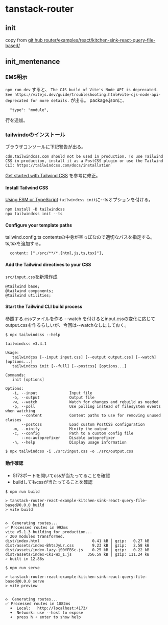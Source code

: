 # tanstack-router
## init
copy from [git hub router/examples/react/kitchen-sink-react-query-file-based/](https://github.com/TanStack/router/tree/main/examples/react/kitchen-sink-react-query-file-based)

## init_mentenance
### EMS明示
`npm run dev` すると、
`The CJS build of Vite's Node API is deprecated. See https://vitejs.dev/guide/troubleshooting.html#vite-cjs-node-api-deprecated for more details.`
が出る。
package.jsonに、
```
  "type": "module",
```
行を追加。
### tailwindoのインストール
ブラウザコンソールに下記警告が出る。
```
cdn.tailwindcss.com should not be used in production. To use Tailwind CSS in production, install it as a PostCSS plugin or use the Tailwind CLI: https://tailwindcss.com/docs/installation
```
[Get started with Tailwind CSS](https://tailwindcss.com/docs/installation) を参考に修正。
#### Install Tailwind CSS
[Using ESM or TypeScript](https://tailwindcss.com/docs/configuration#using-esm-or-type-script)
`tailwindcss init`に--tsオプションを付ける。
```
npm install -D tailwindcss
npx tailwindcss init --ts
```

#### Configure your template paths
tailwind.config.ts
contentsの中身が空っぽなので適切なパスを指定する。
ts,tsxを追加する。
```
  content: ["./src/**/*.{html,js,ts,tsx}"],
```

#### Add the Tailwind directives to your CSS
`src/input.css`を新規作成
```
@tailwind base;
@tailwind components;
@tailwind utilities;
```

#### Start the Tailwind CLI build process
参照する.cssファイルを作る
--watch を付けるとinput.cssの変化に応じてoutput.cssを作るらしいが、今回は--watchなしにしておく。
```
$ npx tailwindcss --help

tailwindcss v3.4.1

Usage:
   tailwindcss [--input input.css] [--output output.css] [--watch] [options...]
   tailwindcss init [--full] [--postcss] [options...]

Commands:
   init [options]

Options:
   -i, --input              Input file
   -o, --output             Output file
   -w, --watch              Watch for changes and rebuild as needed
   -p, --poll               Use polling instead of filesystem events when watching
       --content            Content paths to use for removing unused classes
       --postcss            Load custom PostCSS configuration
   -m, --minify             Minify the output
   -c, --config             Path to a custom config file
       --no-autoprefixer    Disable autoprefixer
   -h, --help               Display usage information

$ npx tailwindcss -i ./src/input.css -o ./src/output.css
```

#### 動作確認
- 5173ポートを開いてcssが当たってることを確認
- buildしてもcssが当たってることを確認
```
$ npm run build

> tanstack-router-react-example-kitchen-sink-react-query-file-based@0.0.0 build
> vite build


♻️  Generating routes...
✅ Processed routes in 992ms
vite v5.1.3 building for production...
✓ 200 modules transformed.
dist/index.html                       0.41 kB │ gzip:   0.27 kB
dist/assets/index-BhtsJyLr.css        9.23 kB │ gzip:   2.58 kB
dist/assets/index.lazy-jS0YFBSc.js    0.25 kB │ gzip:   0.22 kB
dist/assets/index-CkI-Wx_1.js       356.59 kB │ gzip: 111.24 kB
✓ built in 12.86s

$ npm run serve

> tanstack-router-react-example-kitchen-sink-react-query-file-based@0.0.0 serve
> vite preview


♻️  Generating routes...
✅ Processed routes in 1082ms
  ➜  Local:   http://localhost:4173/
  ➜  Network: use --host to expose
  ➜  press h + enter to show help

```